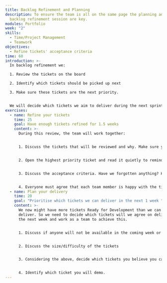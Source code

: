 ```yaml
---
title: Backlog Refinement and Planning
description: To ensure the team is all on the same page the planning and/or
  backlog refinement session are key.
modules: Portfolio
week: "2"
skills:
  - Time/Project Management
  - Teamwork
objectives:
  - Refine tickets' acceptance criteria
time: 60
introduction: >-
  In backlog refinement we:

  1. Review the tickets on the board

  2. Identify which tickets should be picked up next 

  3. Make sure these tickets are the next priority.


  We will decide which tickets we aim to deliver during the next sprint. We can also discuss which ones to demo.
exercises:
  - name: Refine your tickets
    time: 25
    goal: Have enough tickets refined for 1.5 weeks
    content: >-
      During this review, the team will work together:


      1. Discuss the tickets that will be reviewed and why. Make sure you all agree they are the next priority.


      2. Open the highest priority ticket and read it quietly to remind yourself what this ticket is about.


      3. Discuss the acceptance criteria. Have we forgotten anything? Have we covered the unhappy scenarios? Do we know how we will test (or build our tests - TDD? ;) ) 


      4. Everyone must agree that each team member is happy with the ticket and can pick it up next and work on it. The ticket is now considered as "Ready for Development".
  - name: Plan your delivery
    time: 20
    goal: "Prioritise which tickets we can deliver in the next 1 week "
    content: >-
      We now might have more tickets Ready for Development than we can actually
      deliver. So we need to decide which tickets will we agree on delivering in
      the next week and work as a team to achieve this.


      1. Discuss if anyone will not be available in the coming week or have a reduced availability


      2. Discuss the size/difficulty of the tickets


      3. Considering the above, decide which tickets you believe you can deliver in the coming sprint.


      4. Identify which ticket you will demo.
---
```

